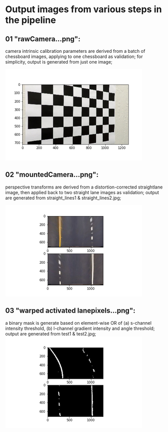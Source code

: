 # Output images from various steps in the pipeline

01 "rawCamera...png":
---
 camera intrinsic calibration parameters are derived from a batch of chessboard images, applying to one chessboard as validation; for simplicity, output is generated from just one image;

![rawCamera](01_rawCamera_chessboard_undistorted.png)

02 "mountedCamera...png":
---
 perspective transforms are derived from a distortion-corrected straightlane image, then applied back to two straight lane images as validation; output are generated from straight_lines1 & straight_lines2.jpg;

![mountedCamera](02_mountedCamera_straightlines_undistorted_and_perspective.png)

03 "warped activated lanepixels...png":
---
 a binary mask is generate based on element-wise OR of (a) s-channel intensity threshold, (b) l-channel gradient intensity and angle threshold; output are generated from test1 & test2.jpg;
![activatedLanePixels](03_warped_activated_lanepixels.png)
